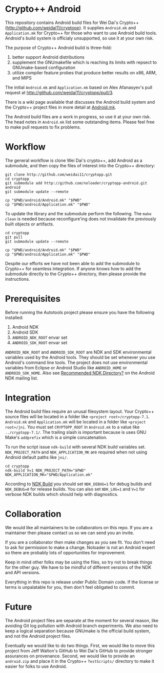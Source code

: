 # Crypto++ Android

This repository contains Android build files for Wei Dai's Crypto++ (http://github.com/weidai11/cryptopp). It supplies `Android.mk` and `Application.mk` for Crypto++ for those who want to use Android build tools. Android's build system is officialy unsupported, so use it at your own risk.

The purpose of Crypto++ Android build is three-fold:

1. better support Android distributions
2. supplement the GNUmakefile which is reaching its limits with repsect to GNUmake-based configuration
3. utilize compiler feature probes that produce better results on x86, ARM, and MIPS

The initial `Android.mk` and `Application.mk` based on Alex Afanasyev's pull request at http://github.com/weidai11/cryptopp/pull/3.

There is a wiki page available that discusses the Android build system and the Crypto++ project files in more detail at [Android.mk](https://www.cryptopp.com/wiki/Android.mk_(Command_Line)).

The Android build files are a work in progress, so use it at your own risk. The head notes in `Android.mk` list some outstanding items. Please feel free to make pull requests to fix problems.

# Workflow
The general workflow is clone Wei Dai's crypto++, add Android as a submodule, and then copy the files of interest into the Crypto++ directory:

    git clone http://github.com/weidai11/cryptopp.git
    cd cryptopp
    git submodule add http://github.com/noloader/cryptopp-android.git android
    git submodule update --remote

    cp "$PWD/android/Android.mk" "$PWD"
    cp "$PWD/android/Application.mk" "$PWD"

To update the library and the submodule perform the following. The `make clean` is needed because reconfigure'ing does not invalidate the previously built objects or artifacts.

    cd cryptopp
    git pull
    git submodule update --remote

    cp "$PWD/android/Android.mk" "$PWD"
    cp "$PWD/android/Application.mk" "$PWD"

Despite our efforts we have not been able to add the submodule to Crypto++ for seamless integration. If anyone knows how to add the submodule directly to the Crypto++ directory, then please provide the instructions.

# Prerequisites

Before running the Autotools project please ensure you have the following installed:

1. Android NDK
2. Android SDK
3. `ANDROID_NDK_ROOT` envar set
4. `ANDROID_SDK_ROOT` envar set

`ANDROID_NDK_ROOT` and `ANDROID_SDK_ROOT` are NDK and SDK environmental variables used by the Android tools. They should be set whenever you use Android's command line tools. The project does not use environmental variables from Eclipse or Android Studio like `ANDROID_HOME` or `ANDROID_SDK_HOME`. Also see [Recommended NDK Directory?](http://groups.google.com/group/android-ndk/browse_thread/thread/a998e139aca71d77) on the Android NDK mailing list.

# Integration
The Android build files require an unusal filesystem layout. Your Crypto++ source files will be located in a folder like `<project root>/cryptopp-7.1`. `Android.mk` and `Application.mk` will be located in a folder like `<project root>/jni`. You must set `CRYPTOPP_ROOT` in `Android.mk` to a value like `../cryptopp-7.1/`. The trailing slash is important because is uses GNU Make's `addprefix` which is a simple concatenation.

To run the script issue `ndk-build` with several NDK build variables set. `NDK_PROJECT_PATH` and `NDK_APPLICATION_MK` are required when not using Android default paths like `jni/`.

    cd cryptopp
    ndk-build V=1 NDK_PROJECT_PATH="$PWD" NDK_APPLICATION_MK="$PWD/Application.mk"

According to [NDK Build](http://developer.android.com/ndk/guides/ndk-build) you should set `NDK_DEBUG=1` for debug builds and `NDK_DEBUG=0` for release builds. You can also set `NDK_LOG=1` and `V=1` for verbose NDK builds which should help with diagnostics.

# Collaboration
We would like all maintainers to be collaborators on this repo. If you are a maintainer then please contact us so we can send you an invite.

If you are a collaborator then make changes as you see fit. You don't need to ask for permission to make a change. Noloader is not an Android expert so there are probably lots of opportunities for improvement.

Keep in mind other folks may be using the files, so try not to break things for the other guy. We have to be mindful of different versions of the NDK and API versions.

Everything in this repo is release under Public Domain code. If the license or terms is unpalatable for you, then don't feel obligated to commit.

# Future
The Android project files are separate at the moment for several reason, like avoiding Git log pollution with Android branch experiments. We also need to keep a logical separation because GNUmake is the official build system, and not the Android project files.

Eventually we would like to do two things. First, we would like to move this project from Jeff Walton's GitHub to Wei Dai's GitHub to provide stronger assurances on provenance. Second, we would like to provide an `android.zip` and place it in the Crypto++ `TestScripts/` directory to make it easier for folks to use Android.
